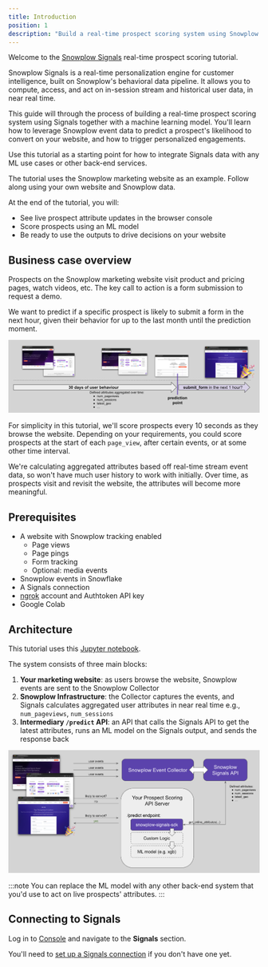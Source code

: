 ```yaml
---
title: Introduction
position: 1
description: "Build a real-time prospect scoring system using Snowplow Signals and machine learning to predict conversion likelihood."
---
```


Welcome to the [Snowplow Signals](/docs/signals/) real-time prospect scoring tutorial.

Snowplow Signals is a real-time personalization engine for customer intelligence, built on Snowplow's behavioral data pipeline. It allows you to compute, access, and act on in-session stream and historical user data, in near real time.

This guide will through the process of building a real-time prospect scoring system using Signals together with a machine learning model. You'll learn how to leverage Snowplow event data to predict a prospect's likelihood to convert on your website, and how to trigger personalized engagements.

Use this tutorial as a starting point for how to integrate Signals data with any ML use cases or other back-end services.

The tutorial uses the Snowplow marketing website as an example. Follow along using your own website and Snowplow data.

At the end of the tutorial, you will:

* See live prospect attribute updates in the browser console
* Score prospects using an ML model
* Be ready to use the outputs to drive decisions on your website

## Business case overview

Prospects on the Snowplow marketing website visit product and pricing pages, watch videos, etc. The key call to action is a form submission to request a demo.

We want to predict if a specific prospect is likely to submit a form in the next hour, given their behavior for up to the last month until the prediction moment.

![](./images/prediction-structure.png)

For simplicity in this tutorial, we'll score prospects every 10 seconds as they browse the website. Depending on your requirements, you could score prospects at the start of each `page_view`, after certain events, or at some other time interval.

We're calculating aggregated attributes based off real-time stream event data, so won't have much user history to work with initially. Over time, as prospects visit and revisit the website, the attributes will become more meaningful.

## Prerequisites

* A website with Snowplow tracking enabled
  * Page views
  * Page pings
  * Form tracking
  * Optional: media events
* Snowplow events in Snowflake
* A Signals connection
* [ngrok](https://dashboard.ngrok.com/) account and Authtoken API key
* Google Colab

## Architecture

This tutorial uses this [Jupyter notebook](https://colab.research.google.com/github/snowplow-incubator/signals-notebooks/blob/main/web/web_prospect_scoring_end_to_end.ipynb).

The system consists of three main blocks:

1. **Your marketing website**: as users browse the website, Snowplow events are sent to the Snowplow Collector
2. **Snowplow Infrastructure**: the Collector captures the events, and Signals calculates aggregated user attributes in near real time e.g., `num_pageviews`, `num_sessions`
3. **Intermediary `/predict` API**:  an API that calls the Signals API to get the latest attributes, runs an ML model on the Signals output, and sends the response back

![](./images/solution_overview.png)

:::note
You can replace the ML model with any other back-end system that you'd use to act on live prospects' attributes.
:::

## Connecting to Signals

Log in to [Console](https://console.snowplowanalytics.com) and navigate to the **Signals** section.

You'll need to [set up a Signals connection](/docs/signals/connection/) if you don't have one yet.
